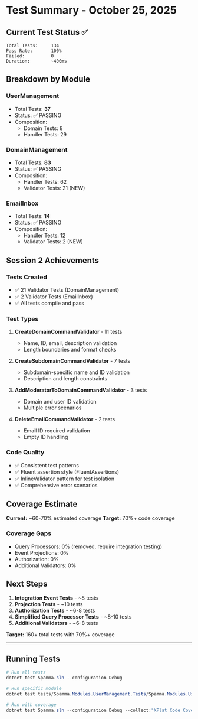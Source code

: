 # Test Summary - October 25, 2025

## Current Test Status ✅

```
Total Tests:     134
Pass Rate:       100%
Failed:          0
Duration:        ~400ms
```

## Breakdown by Module

### UserManagement
- Total Tests: **37**
- Status: ✅ PASSING
- Composition:
  - Domain Tests: 8
  - Handler Tests: 29

### DomainManagement  
- Total Tests: **83**
- Status: ✅ PASSING
- Composition:
  - Handler Tests: 62
  - Validator Tests: 21 (NEW)

### EmailInbox
- Total Tests: **14**
- Status: ✅ PASSING
- Composition:
  - Handler Tests: 12
  - Validator Tests: 2 (NEW)

## Session 2 Achievements

### Tests Created
- ✅ 21 Validator Tests (DomainManagement)
- ✅ 2 Validator Tests (EmailInbox)
- ✅ All tests compile and pass

### Test Types
1. **CreateDomainCommandValidator** - 11 tests
   - Name, ID, email, description validation
   - Length boundaries and format checks

2. **CreateSubdomainCommandValidator** - 7 tests
   - Subdomain-specific name and ID validation
   - Description and length constraints

3. **AddModeratorToDomainCommandValidator** - 3 tests
   - Domain and user ID validation
   - Multiple error scenarios

4. **DeleteEmailCommandValidator** - 2 tests
   - Email ID required validation
   - Empty ID handling

### Code Quality
- ✅ Consistent test patterns
- ✅ Fluent assertion style (FluentAssertions)
- ✅ InlineValidator pattern for test isolation
- ✅ Comprehensive error scenarios

## Coverage Estimate

**Current:** ~60-70% estimated coverage
**Target:** 70%+ code coverage

### Coverage Gaps
- Query Processors: 0% (removed, require integration testing)
- Event Projections: 0%
- Authorization: 0%
- Additional Validators: 0%

## Next Steps

1. **Integration Event Tests** - ~8 tests
2. **Projection Tests** - ~10 tests  
3. **Authorization Tests** - ~6-8 tests
4. **Simplified Query Processor Tests** - ~8-10 tests
5. **Additional Validators** - ~6-8 tests

**Target:** 160+ total tests with 70%+ coverage

---

## Running Tests

```powershell
# Run all tests
dotnet test Spamma.sln --configuration Debug

# Run specific module
dotnet test tests/Spamma.Modules.UserManagement.Tests/Spamma.Modules.UserManagement.Tests.csproj

# Run with coverage
dotnet test Spamma.sln --configuration Debug --collect:"XPlat Code Coverage"
```

